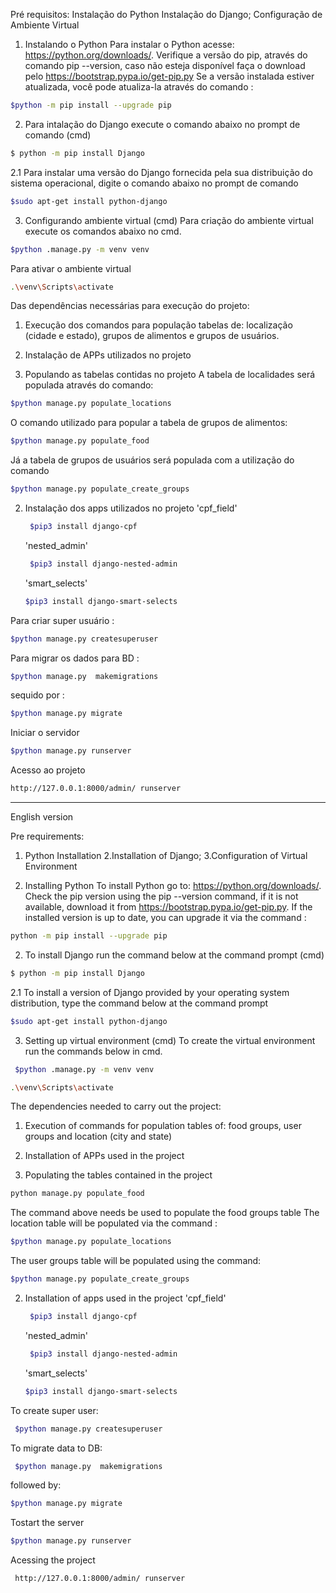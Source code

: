 
Pré requisitos:
Instalação do Python
Instalação do Django;
Configuração de Ambiente Virtual


1. Instalando o Python
Para instalar o Python acesse: https://python.org/downloads/. 
Verifique a versão do pip, através do comando pip --version, caso não esteja disponível faça o download pelo https://bootstrap.pypa.io/get-pip.py
Se a versão instalada estiver atualizada, você pode atualiza-la através do comando :
```bash 
$python -m pip install --upgrade pip
```

2. Para intalação do Django execute o comando abaixo no prompt de comando (cmd)
```bash
$ python -m pip install Django
```
2.1 Para  instalar uma versão do Django fornecida pela sua distribuição do sistema operacional, digite o comando abaixo no prompt de comando 
```bash 
$sudo apt-get install python-django
```

3. Configurando ambiente virtual (cmd)
Para criação  do ambiente virtual execute os comandos abaixo no cmd.
```bash
$python .manage.py -m venv venv
```
Para ativar o ambiente virtual
```bash 
.\venv\Scripts\activate
```

Das dependências necessárias para execução  do projeto:
1. Execução dos comandos para população tabelas de: localização (cidade e estado), grupos de alimentos e grupos de usuários.
2. Instalação de APPs utilizados no projeto 

1. Populando as tabelas contidas no projeto
A tabela de localidades será populada através do comando:
```bash 
$python manage.py populate_locations
```
O comando  utilizado para popular a tabela de grupos de alimentos:
```bash
$python manage.py populate_food
``` 
Já a tabela de grupos de usuários será populada com a utilização do comando 
```bash
$python manage.py populate_create_groups
```

2. Instalação dos apps utilizados no projeto
    'cpf_field' 
   ```bash
    $pip3 install django-cpf 
   ```
    'nested_admin' 
   ```bash
    $pip3 install django-nested-admin 
   ```
    'smart_selects'
    ```bash
    $pip3 install django-smart-selects 
    ```
    
Para criar super usuário :
```bash 
$python manage.py createsuperuser
```
Para migrar os dados para BD :
```bash
$python manage.py  makemigrations
```  
sequido por :
```bash
$python manage.py migrate
```
 Iniciar o servidor 
```bash
$python manage.py runserver
```
 Acesso ao projeto 
```bash 
http://127.0.0.1:8000/admin/ runserver
```

___________________________________________________________________________

English version

Pre requirements:
1. Python Installation
2.Installation of Django;
3.Configuration of Virtual Environment


1. Installing Python
To install Python go to: https://python.org/downloads/.
Check the pip version using the pip --version command, if it is not available, download it from https://bootstrap.pypa.io/get-pip.py. If the installed version is up to date, you can upgrade it via the command :
```bash 
python -m pip install --upgrade pip
```

2. To install Django run the command below at the command prompt (cmd)
```bash
$ python -m pip install Django
```
2.1 To install a version of Django provided by your operating system distribution, type the command below at the command prompt
```bash
$sudo apt-get install python-django
```
3. Setting up virtual environment (cmd)
To create the virtual environment run the commands below in cmd.
```bash
 $python .manage.py -m venv venv 
```

```bash
.\venv\Scripts\activate
```

The dependencies needed to carry out the project:
1. Execution of commands for population tables of: food groups, user groups and location (city and state)
2. Installation of APPs used in the project

1. Populating the tables contained in the project
 ```bash 
 python manage.py populate_food 
``` 
The command above needs be used to populate the food groups table
The location table will be populated via the command :
```bash
$python manage.py populate_locations
```
The user groups table will be populated using the command:
```bash
$python manage.py populate_create_groups
``` 

2. Installation of apps used in the project
    'cpf_field' 
   ```bash
    $pip3 install django-cpf 
   ```
    'nested_admin' 
   ```bash
    $pip3 install django-nested-admin 
   ```
    'smart_selects'
    ```bash
    $pip3 install django-smart-selects 
    ```
    
To create super user:
```bash
 $python manage.py createsuperuser
```
To migrate data to DB:
```bash
 $python manage.py  makemigrations
```  
followed by:
```bash 
$python manage.py migrate
```
Tostart the server
```bash 
$python manage.py runserver
```
 Acessing the project
```bash 
 http://127.0.0.1:8000/admin/ runserver
```
